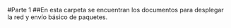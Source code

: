 #Parte 1
##En esta carpeta se encuentran los documentos para desplegar la red y envío básico de paquetes.
